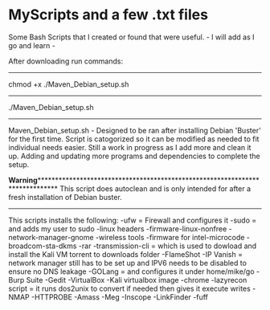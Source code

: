 # MyScripts and a few .txt files
Some Bash Scripts that I created or found that were useful. - I will add as I go and learn - 

After downloading run commands:
*********************************
chmod +x ./Maven_Debian_setup.sh
*********************************
  ./Maven_Debian_setup.sh
*********************************  
 
Maven_Debian_setup.sh - Designed to be ran after installing Debian 'Buster' for the first time. Script is catogorized so it can be modified as needed to fit individual needs easier. Still a work in progress as I add more and clean it up. Adding and updating more programs and dependencies to complete the setup. 

******Warning***********************************************************************************
This script does autoclean and is only intended for after a fresh installation of Debian buster.
************************************************************************************************

This scripts installs the following:
-ufw = Firewall and configures it
-sudo = and adds my user to sudo
-linux headers
-firmware-linux-nonfree
-network-manager-gnome
-wireless tools
-firmware for intel-microcode
-broadcom-sta-dkms
-rar 
-transmission-cli = which is used to dowload and install the Kali VM torrent to downloads folder
-FlameShot
-IP Vanish = network manager still has to be set up and IPV6 needs to be disabled to ensure no DNS leakage
-GOLang = and configures it under home/mike/go
-Burp Suite
-Gedit
-VirtualBox
-Kali virtualbox image
-chrome
-lazyrecon script = it runs dos2unix to convert if needed then gives it execute writes
-NMAP
-HTTPROBE
-Amass
-Meg
-Inscope
-LinkFinder
-fuff

